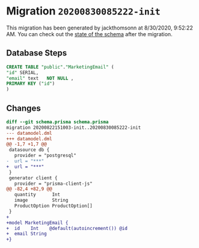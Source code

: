 # Migration `20200830085222-init`

This migration has been generated by jackthomsonn at 8/30/2020, 9:52:22 AM.
You can check out the [state of the schema](./schema.prisma) after the migration.

## Database Steps

```sql
CREATE TABLE "public"."MarketingEmail" (
"id" SERIAL,
"email" text   NOT NULL ,
PRIMARY KEY ("id")
)
```

## Changes

```diff
diff --git schema.prisma schema.prisma
migration 20200822151003-init..20200830085222-init
--- datamodel.dml
+++ datamodel.dml
@@ -1,7 +1,7 @@
 datasource db {
   provider = "postgresql"
-  url = "***"
+  url = "***"
 }
 generator client {
   provider = "prisma-client-js"
@@ -82,4 +82,9 @@
   quantity      Int
   image         String
   ProductOption ProductOption[]
 }
+
+model MarketingEmail {
+  id    Int    @default(autoincrement()) @id
+  email String
+}
```


